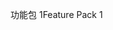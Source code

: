 <span data-ttu-id="cd3f8-101">功能包 1</span><span class="sxs-lookup"><span data-stu-id="cd3f8-101">Feature Pack 1</span></span>